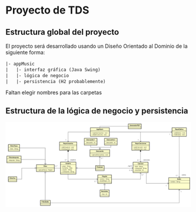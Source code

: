 # Proyecto de TDS

## Estructura global del proyecto

El proyecto será desarrollado usando un Diseño Orientado al Dominio de la siguiente forma:

```none
|- appMusic
|   |- interfaz gráfica (Java Swing)
|   |- lógica de negocio
|   |- persistencia (H2 probablemente)

```

Faltan elegir nombres para las carpetas

## Estructura de la lógica de negocio y persistencia

![Estructura provisional de la lógica de negocio](estructura-negocio/CD-AppMusic.png)
